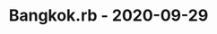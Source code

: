 ---
layout: post
title: Bangkok.rb - 2020-09-29
datetime: '2020-09-29T19:00:00+07:00'
name: Bangkok.rb
external_url: https://www.meetup.com/bangkok-rb/events/273431006/
online_event: false
year_month: 2020-09
---